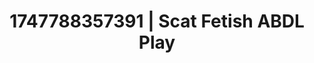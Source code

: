 ---
categories:
- Erotic surprise
- Whipped cream play
- Intimate moaning
- Deep touch
- Softcore vibes
image: /assets/images/1747788357391.jpg
layout: post
seo:
  description: Featured content with sensual Scat Fetish, ABDL Play. HD images available.
  keywords: Scat Fetish, ABDL Play
  og_image: /assets/images/1747788357391.jpg
  schema_type: VisualArtwork
tags:
- ABDL Play
- '#1747788357391'
- Scat Fetish
title: 1747788357391 | Scat Fetish ABDL Play
---